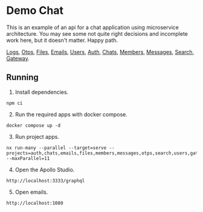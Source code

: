 # Demo Chat

This is an example of an api for a chat application using microservice architecture. You may see some not quite right decisions and incomplete work here, but it doesn't matter. Happy path.

[Logs](apps%2Flogs%2FREADME.md), [Otps](apps%2Fotps%2FREADME.md), [Files](apps%2Ffiles%2FREADME.md),
[Emails](apps%2Femails%2FREADME.md), [Users](apps%2Fusers%2FREADME.md), [Auth](apps%2Fauth%2FREADME.md),
[Chats](apps%2Fchats%2FREADME.md), [Members](apps%2Fmembers%2FREADME.md), [Messages](apps%2Fmessages%2FREADME.md),
[Search](apps%2Fsearch%2FREADME.md), [Gateway](apps%2Fgateway%2FREADME.md).

## Running

1. Install dependencies.
```shell
npm ci
```

2. Run the required apps with docker compose.
```shell
docker compose up -d
```

3. Run project apps.
```shell
nx run-many --parallel --target=serve --projects=auth,chats,emails,files,members,messages,otps,search,users,gateway,logs --maxParallel=11
```

4. Open the Apollo Studio.
```
http://localhost:3333/graphql
```

5. Open emails.
```
http://localhost:1080
```
